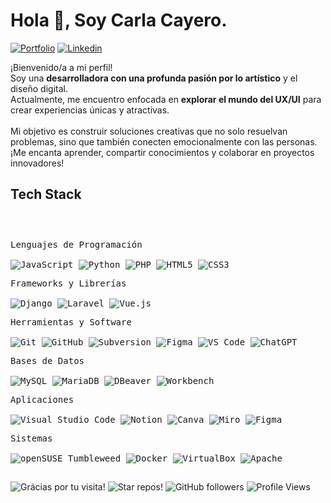 <h1>Hola 👋, Soy Carla Cayero.</h1>

<!-- Header Links -->

[![Portfolio](https://img.shields.io/badge/-Portfolio-red?style=flat&logo=appveyor&logoColor=white)](https://carlarte.github.io/portfolio/)
[![Linkedin](https://img.shields.io/badge/-LinkedIn-blue?style=flat&logo=Linkedin&logoColor=white)](https://www.linkedin.com/in/carlacayerohernandez/)

<!-- Short Bio -->
<p>
 	¡Bienvenido/a a mi perfil! <br>
 	Soy una <b>desarrolladora con una profunda pasión por lo artístico</b> y el diseño digital.<br> 
	Actualmente, me encuentro enfocada en <b>explorar el mundo del UX/UI</b> para crear experiencias únicas y atractivas.<br><br>
	Mi objetivo es construir soluciones creativas que no solo resuelvan problemas, sino que también conecten emocionalmente con las personas. ¡Me encanta aprender, compartir conocimientos y colaborar en proyectos innovadores!
</p>


<!-- Tech Stack -->
<h2>Tech Stack</h2>

<div>
	<p style="display: inline-block;">
	<p>
    <kbd>
      <kbd>Lenguajes de Programación</kbd><br><br>
      <img alt="JavaScript" src="https://img.shields.io/badge/JavaScript-61D4E8?style=flat&logo=javascript&logoColor=black">
      <img alt="Python" src="https://img.shields.io/badge/Python-61D4E8?style=flat&logo=python&logoColor=black">
      <img alt="PHP" src="https://img.shields.io/badge/PHP-61D4E8?style=flat&logo=php&logoColor=black">
      <img alt="HTML5" src="https://img.shields.io/badge/HTML5-61D4E8?style=flat&logo=html5&logoColor=black">
      <img alt="CSS3" src="https://img.shields.io/badge/CSS3-61D4E8?style=flat&logo=css3&logoColor=black">
    </kbd>
  </p>
	<p>
    <kbd>
      <kbd>Frameworks y Librerías</kbd><br><br>
      <img alt="Django" src="https://img.shields.io/badge/Django-61D4E8?style=flat&logo=django&logoColor=black">
      <img alt="Laravel" src="https://img.shields.io/badge/Laravel-61D4E8?style=flat&logo=laravel&logoColor=black">
      <img alt="Vue.js" src="https://img.shields.io/badge/Vue.js-61D4E8?style=flat&logo=vue.js&logoColor=black">
    </kbd>
  </p>
   <p>
    <kbd>
      <kbd>Herramientas y Software</kbd><br><br>
      <img alt="Git" src="https://img.shields.io/badge/Git-61D4E8?style=flat&logo=git&logoColor=black">
      <img alt="GitHub" src="https://img.shields.io/badge/GitHub-61D4E8?style=flat&logo=github&logoColor=black">
      <img alt="Subversion" src="https://img.shields.io/badge/Subversion-61D4E8?style=flat&logo=subversion&logoColor=black">
      <img alt="Figma" src="https://img.shields.io/badge/Figma-61D4E8?style=flat&logo=figma&logoColor=black">
      <img alt="VS Code" src="https://img.shields.io/badge/VS%20Code-61D4E8?style=flat&logo=visualstudiocode&logoColor=black">
      <img alt="ChatGPT" src="https://img.shields.io/badge/OpenAI-61D4E8?style=flat&logo=openai&logoColor=black&labelColor=%23061227&color=%23061227">
    </kbd>
  </p>
	<p>
	    <kbd>
	      <kbd>Bases de Datos</kbd><br><br>
	      <img alt="MySQL" src="https://img.shields.io/badge/MySQL-61D4E8?style=flat&logo=mysql&logoColor=black">
	      <img alt="MariaDB" src="https://img.shields.io/badge/MariaDB-61D4E8?style=flat&logo=mariadb&logoColor=black">
	      <img alt="DBeaver" src="https://img.shields.io/badge/DBeaver-61D4E8?style=flat&logo=data&logoColor=black">
	      <img alt="Workbench" src="https://img.shields.io/badge/MySQL%20Workbench-61D4E8?style=flat&logo=mysql&logoColor=black">
	    </kbd>
  	</p>
	<p>
		<kbd>
			<kbd>Aplicaciones</kbd>
			<br>
			<br>
			<img alt="Visual Studio Code" src="https://img.shields.io/badge/Visual%20Studio%20Code-61D4E8?style=flat&logo=vscodium&logoColor=black">
			<img alt="Notion" src="https://img.shields.io/badge/Notion-61D4E8?style=flat&logo=Notion&logoColor=black">
			<img alt="Canva" src="https://img.shields.io/badge/Canva-61D4E8?style=flat&logo=Canva&logoColor=black">
			<img alt="Miro" src="https://img.shields.io/badge/Miro-61D4E8?style=flat&logo=miro&logoColor=black&labelColor=%23061227&color=%23061227">
			<img alt="Figma" src="https://img.shields.io/badge/Figma-61D4E8?style=flat&logo=figma&logoColor=black&labelColor=%23061227&color=%23061227">
		</kbd>
	</p>
	</p>
		<p>
		<kbd>
			<kbd>Sistemas</kbd>
			<br>
			<br>
			<img alt="openSUSE Tumbleweed" src="https://img.shields.io/badge/openSUSE%20Tumbleweed-61D4E8?style=flat&logo=opensuse&logoColor=black">
			<img alt="Docker" src="https://img.shields.io/badge/Docker-61D4E8?style=flat&logo=docker&logoColor=black&labelColor=%23061227&color=%23061227">
			<img alt="VirtualBox" src="https://img.shields.io/badge/VirtualBox-61D4E8?style=flat&logo=virtualbox&logoColor=black&labelColor=%23061227&color=%23061227">
			<img alt="Apache" src="https://img.shields.io/badge/Apache-61D4E8?style=flat&logo=apache&logoColor=black&labelColor=%23061227&color=%23061227">
		</kbd>
	</p>
    </p>
</div>



<h2></h2>

<!-- Footer -->

![Grácias por tu visita!](https://img.shields.io/badge/Thanks%20for%20visiting!-05122A)
![Star repos!](https://img.shields.io/badge/⭐%20Star%20repos%20you%20like-05122A)
![GitHub followers](https://img.shields.io/github/followers/carlarte?style=flat&logo=github&color=05122A)
![Profile Views](https://komarev.com/ghpvc/?username=carlarte&style=flat&color=05122A)
